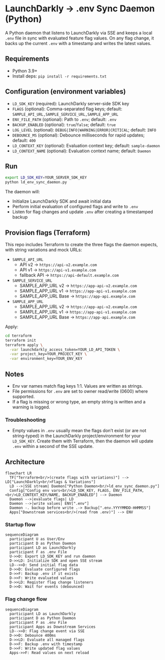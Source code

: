 # LaunchDarkly → .env Sync Daemon (Python)

A Python daemon that listens to LaunchDarkly via SSE and keeps a local `.env` file in sync with evaluated feature flag values. On any flag change, it backs up the current `.env` with a timestamp and writes the latest values.

## Requirements

- Python 3.9+
- Install deps: `pip install -r requirements.txt`

## Configuration (environment variables)

- `LD_SDK_KEY` (required): LaunchDarkly server-side SDK key
- `FLAGS` (optional): Comma-separated flag keys; default: `SAMPLE_API_URL,SAMPLE_SERVICE_URL,SAMPLE_APP_URL`
- `ENV_FILE_PATH` (optional): Path to `.env`; default: `.env`
- `BACKUP_ENABLED` (optional): `true`/`false`; default: `true`
- `LOG_LEVEL` (optional): `DEBUG|INFO|WARNING|ERROR|CRITICAL`; default: `INFO`
- `DEBOUNCE_MS` (optional): Debounce milliseconds for rapid updates; default: `400`
- `LD_CONTEXT_KEY` (optional): Evaluation context key; default: `sample-daemon`
- `LD_CONTEXT_NAME` (optional): Evaluation context name; default: `Daemon`

## Run

```bash
export LD_SDK_KEY=YOUR_SERVER_SDK_KEY
python ld_env_sync_daemon.py
```

The daemon will:
- Initialize LaunchDarkly SDK and await initial data
- Perform initial evaluation of configured flags and write to `.env`
- Listen for flag changes and update `.env` after creating a timestamped backup

## Provision flags (Terraform)

This repo includes Terraform to create the three flags the daemon expects, with string variations and mock URLs:

- `SAMPLE_API_URL`
  - API v2 → `https://api-v2.example.com`
  - API v1 → `https://api-v1.example.com`
  - fallback API → `https://api-default.example.com`
- `SAMPLE_SERVICE_URL`
  - SAMPLE_APP_URL v2 → `https://app-api-v2.example.com`
  - SAMPLE_APP_URL v1 → `https://app-api-v1.example.com`
  - SAMPLE_APP_URL Base → `https://app-api.example.com`
- `SAMPLE_APP_URL`
  - SAMPLE_APP_URL v2 → `https://app-api-v2.example.com`
  - SAMPLE_APP_URL v1 → `https://app-api-v1.example.com`
  - SAMPLE_APP_URL Base → `https://app-api.example.com`

Apply:

```bash
cd terraform
terraform init
terraform apply \
  -var launchdarkly_access_token=YOUR_LD_API_TOKEN \
  -var project_key=YOUR_PROJECT_KEY \
  -var environment_key=YOUR_ENV_KEY
```

## Notes

- Env var names match flag keys 1:1. Values are written as strings.
- File permissions for `.env` are set to owner read/write (0600) where supported.
- If a flag is missing or wrong type, an empty string is written and a warning is logged.

### Troubleshooting

- Empty values in `.env` usually mean the flags don’t exist (or are not string-typed) in the LaunchDarkly project/environment for your `LD_SDK_KEY`. Create them with Terraform, then the daemon will update `.env` within a second of the SSE update.

## Architecture

```mermaid
flowchart LR
  TF["Terraform<br/>(create flags with variations)"] --> LD["LaunchDarkly<br/>Flags & Variations"]
  LD -->|SSE stream| Daemon["Python Daemon<br/>ld_env_sync_daemon.py"]
  Config["Config env vars<br/>LD_SDK_KEY, FLAGS, ENV_FILE_PATH,<br/>LD_CONTEXT_KEY/NAME, BACKUP_ENABLED"] --> Daemon
  Daemon -->|evaluate flags| LD
  Daemon -->|write values| ENV[".env"]
  Daemon -. backup before write .-> Backup[".env.YYYYMMDD-HHMMSS"]
  Apps["Downstream services<br/>(read from .env)"] --> ENV
```

### Startup flow

```mermaid
sequenceDiagram
  participant U as User/Env
  participant D as Python Daemon
  participant LD as LaunchDarkly
  participant F as .env File
  U->>D: Export LD_SDK_KEY and run daemon
  D->>LD: Initialize SDK and open SSE stream
  LD-->>D: Send initial flag data
  D->>D: Evaluate configured flags
  D->>F: Backup .env if it exists
  D->>F: Write evaluated values
  D->>LD: Register flag change listeners
  D->>D: Wait for events (debounced)
```

### Flag change flow

```mermaid
sequenceDiagram
  participant LD as LaunchDarkly
  participant D as Python Daemon
  participant F as .env File
  participant Apps as Downstream Services
  LD-->>D: Flag change event via SSE
  D->>D: Debounce 400ms
  D->>LD: Evaluate all managed flags
  D->>F: Backup .env with timestamp
  D->>F: Write updated flag values
  Apps->>F: Read values on next reload
```


